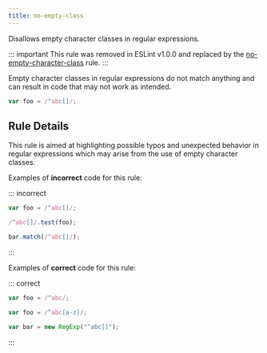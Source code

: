 ```yaml
---
title: no-empty-class
---
```


Disallows empty character classes in regular expressions.

::: important
This rule was removed in ESLint v1.0.0 and replaced by the [no-empty-character-class](no-empty-character-class) rule.
:::

Empty character classes in regular expressions do not match anything and can result in code that may not work as intended.

```js
var foo = /^abc[]/;
```

## Rule Details

This rule is aimed at highlighting possible typos and unexpected behavior in regular expressions which may arise from the use of empty character classes.

Examples of **incorrect** code for this rule:

::: incorrect

```js
var foo = /^abc[]/;

/^abc[]/.test(foo);

bar.match(/^abc[]/);
```

:::

Examples of **correct** code for this rule:

::: correct

```js
var foo = /^abc/;

var foo = /^abc[a-z]/;

var bar = new RegExp("^abc[]");
```

:::
